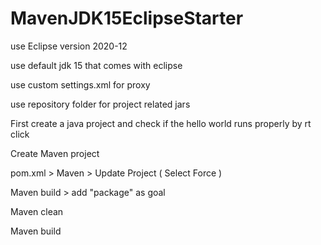 # MavenJDK15EclipseStarter

use Eclipse version 2020-12

use default jdk 15 that comes with eclipse

use custom settings.xml for proxy

use repository folder for project related jars

First create a java project and check if the hello world runs properly by rt click 

Create Maven project 

pom.xml > Maven > Update Project ( Select Force )

Maven build > add "package" as goal

Maven clean

Maven build
